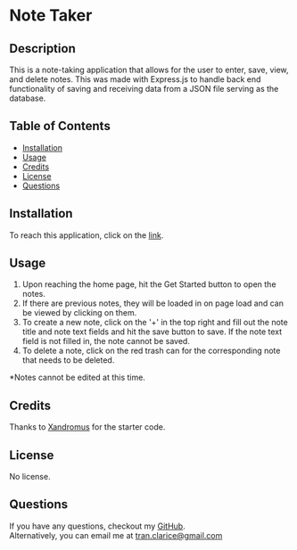 # Note Taker

## Description

This is a note-taking application that allows for the user to enter, save, view, and delete notes. This was made with Express.js to handle back end functionality of saving and receiving data from a JSON file serving as the database.

## Table of Contents

-   [Installation](#installation)
-   [Usage](#usage)
-   [Credits](#credits)
-   [License](#license)
-   [Questions](#questions)

## Installation

To reach this application, click on the [link]().

## Usage

1. Upon reaching the home page, hit the Get Started button to open the notes.
2. If there are previous notes, they will be loaded in on page load and can be viewed by clicking on them.
3. To create a new note, click on the '+' in the top right and fill out the note title and note text fields and hit the save button to save. If the note text field is not filled in, the note cannot be saved.
4. To delete a note, click on the red trash can for the corresponding note that needs to be deleted.

\*Notes cannot be edited at this time.

## Credits

Thanks to [Xandromus](https://github.com/Xandromus) for the starter code.

## License

No license.

## Questions

If you have any questions, checkout my [GitHub](https://github.com/claricetran). <br/>
Alternatively, you can email me at <tran.clarice@gmail.com>
